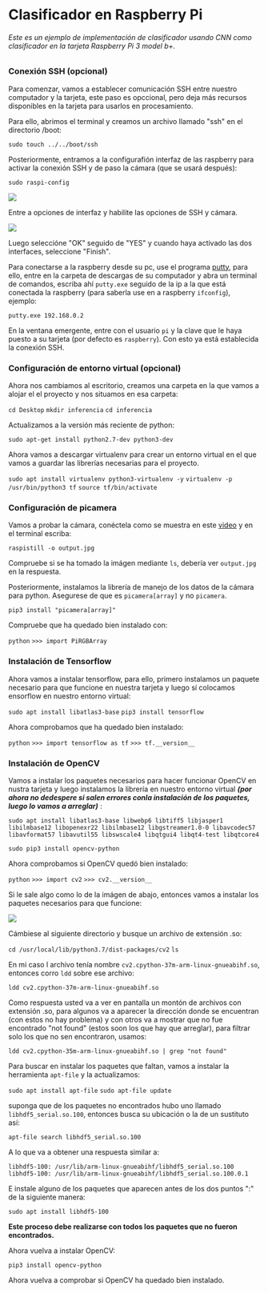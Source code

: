 # Clasificador en Raspberry Pi

###### Este es un ejemplo de implementación de clasificador usando CNN como clasificador en la tarjeta Raspberry Pi 3 model b+.

### Conexión SSH (opcional)

Para comenzar, vamos a establecer comunicación SSH entre nuestro computador y la tarjeta, este paso es opccional, pero deja más recursos disponibles en la tarjeta para usarlos en procesamiento.

Para ello, abrimos el terminal y creamos un archivo llamado "ssh" en el directorio /boot:

`sudo touch ../../boot/ssh`

Posteriormente, entramos a la configurafión interfaz de las raspberry para activar la conexión SSH y de paso la cámara (que se usará después):

`sudo raspi-config`

![](https://www.raspberrypi-spy.co.uk/wp-content/uploads/2012/05/pi_configuration_interfacing_options.png)

Entre a opciones de interfaz y habilite las opciones de SSH y cámara.

![](https://www.raspberrypi-spy.co.uk/wp-content/uploads/2012/05/pi_configuration_interfacing_options_ssh.png)

Luego seleccióne "OK" seguido de  "YES" y cuando haya activado las dos interfaces, seleccione "Finish".

Para conectarse a la raspberry desde su pc, use el programa [putty](https://the.earth.li/~sgtatham/putty/latest/w64/putty.exe "putty"), para ello, entre en la carpeta de descargas de su computador y abra un terminal de comandos, escriba ahí `putty.exe` seguido de la ip a la que está conectada la raspberry (para saberla use en a raspberry `ifconfig`), ejemplo:

`putty.exe 192.168.0.2`

En la ventana emergente, entre con el usuario `pi` y la clave que le haya puesto a su tarjeta (por defecto es `raspberry`). Con esto ya está establecida la conexión SSH. 

### Configuración de entorno virtual (opcional)

Ahora nos cambiamos al escritorio, creamos una carpeta en la que vamos a alojar el el proyecto y nos situamos en esa carpeta: 

`cd Desktop`
`mkdir inferencia`
`cd inferencia`

Actualizamos a la versión más reciente de python:

`sudo apt-get install python2.7-dev python3-dev`

Ahora vamos a descargar virtualenv para crear un entorno virtual en el que vamos a guardar las librerías necesarias para el proyecto. 

`sudo apt install virtualenv python3-virtualenv -y`
`virtualenv -p /usr/bin/python3 tf`
`source tf/bin/activate`

### Configuración de picamera 

Vamos a probar la cámara, conéctela como se muestra en este [video](http://https://youtu.be/GImeVqHQzsE "video") y en el terminal escriba:

`raspistill -o output.jpg`

Compruebe si se ha tomado la imágen mediante `ls`, debería ver `output.jpg` en la respuesta.

Posteriormente, instalamos la librería de manejo de los datos de la cámara para python. Asegurese de que es `picamera[array]` y no `picamera`.

`pip3 install "picamera[array]"`

Compruebe que ha quedado bien instalado con:

`python`
`>>> import PiRGBArray`

### Instalación de Tensorflow

Ahora vamos a instalar tensorflow, para ello, primero instalamos un paquete necesario para que funcione en nuestra tarjeta y luego sí colocamos ensorflow en nuestro entorno virtual:

`sudo apt install libatlas3-base`
`pip3 install tensorflow`

Ahora comprobamos que ha quedado bien instalado:

`python`
`>>> import tensorflow as tf`
`>>> tf.__version__`

### Instalación de OpenCV
Vamos a instalar los paquetes necesarios para hacer funcionar OpenCV en nustra tarjeta y luego instalamos la librería en nuestro entorno virtual ***(por ahora no dedespere si salen errores conla instalación de los paquetes, luego lo vamos a arreglar)*** :

`sudo apt install libatlas3-base libwebp6 libtiff5 libjasper1 libilmbase12 libopenexr22 libilmbase12 libgstreamer1.0-0 libavcodec57 libavformat57 libavutil55 libswscale4 libqtgui4 libqt4-test libqtcore4`

`sudo pip3 install opencv-python`

Ahora comprobamos si OpenCV quedó bien instalado:

`python`
`>>> import cv2`
`>>> cv2.__version__`

Si le sale algo como lo de la imágen de abajo, entonces vamos a instalar los paquetes necesarios para que funcione: 

[![](https://blog.piwheels.org/wp-content/uploads/2018/09/Screenshot-from-2018-09-27-17-51-11.png)](http://https://blog.piwheels.org/wp-content/uploads/2018/09/Screenshot-from-2018-09-27-17-51-11.png)

Cámbiese al siguiente directorio y busque un archivo de extensión .so:

`cd /usr/local/lib/python3.7/dist-packages/cv2`
`ls`

En mi caso l archivo tenía nombre `cv2.cpython-37m-arm-linux-gnueabihf.so`, entonces corro `ldd` sobre ese archivo:

`ldd cv2.cpython-37m-arm-linux-gnueabihf.so`

Como respuesta usted va a ver en pantalla un montón de archivos con extensión .so, para algunos va a aparecer la dirección donde se encuentran (con estos no hay problema) y con otros va a mostrar que no fue encontrado "not found" (estos soon los que hay que arreglar), para filtrar solo los que no sen encontraron, usamos:

`ldd cv2.cpython-35m-arm-linux-gnueabihf.so | grep "not found"`

Para buscar en instalar los paquetes que faltan, vamos a instalar la herramienta `apt-file` y la actualizamos:

`sudo apt install apt-file`
`sudo apt-file update`

suponga que de los paquetes no encontrados hubo uno llamado `libhdf5_serial.so.100`, entonces busca su ubicación o la de un sustituto así:

`apt-file search libhdf5_serial.so.100`

A lo que va a obtener una respuesta similar a:

`libhdf5-100: /usr/lib/arm-linux-gnueabihf/libhdf5_serial.so.100`
`libhdf5-100: /usr/lib/arm-linux-gnueabihf/libhdf5_serial.so.100.0.1`

E instale alguno de los paquetes que aparecen antes de los dos puntos ":" de la siguiente manera:

`sudo apt install libhdf5-100`

**Este proceso debe realizarse con todos los paquetes que no fueron encontrados.**

Ahora vuelva a instalar OpenCV: 

`pip3 install opencv-python`

Ahora vuelva a comprobar si OpenCV ha quedado bien instalado.

